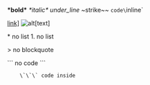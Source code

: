 **\*bold\***
*\*italic\**
_under\_line_
~strike\~~
`code\`inline`

[link\]](http://\(link\))
![alt\[text\]](http://src1\(image\))


\* no list
1\. no list

\> no blockquote

\`\`\`
no code
\`\`\`

```
	\`\`\` code inside
```
